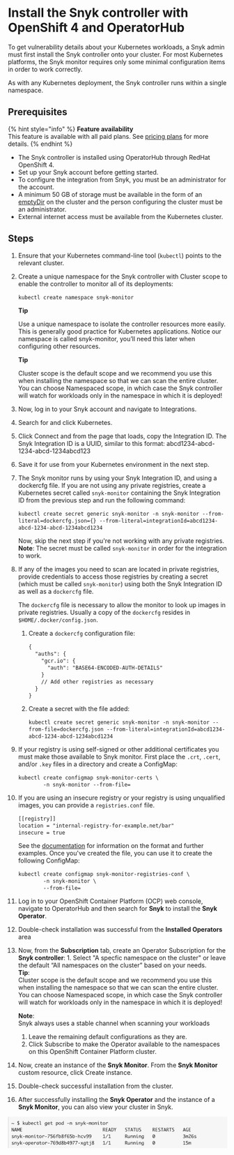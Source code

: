 # Install the Snyk controller with OpenShift 4 and OperatorHub

To get vulnerability details about your Kubernetes workloads, a Snyk admin must first install the Snyk controller onto your cluster. For most Kubernetes platforms, the Snyk monitor requires only some minimal configuration items in order to work correctly.

As with any Kubernetes deployment, the Snyk controller runs within a single namespace.

## Prerequisites

{% hint style="info" %}
**Feature availability**  
This feature is available with all paid plans. See [pricing plans](https://snyk.io/plans/) for more details.
{% endhint %}

* The Snyk controller is installed using OperatorHub through RedHat OpenShift 4.
* Set up your Snyk account before getting started.
* To configure the integration from Snyk, you must be an administrator for the account.
* A minimum 50 GB of storage must be available in the form of an [emptyDir](https://kubernetes.io/docs/concepts/storage/volumes/#emptydir) on the cluster and the person configuring the cluster must be an administrator.
* External internet access must be available from the Kubernetes cluster.

## Steps

1. Ensure that your Kubernetes command-line tool \(`kubectl`\) points to the relevant cluster.
2. Create a unique namespace for the Snyk controller with Cluster scope to enable the controller to monitor all of its deployments:

   ```text
   kubectl create namespace snyk-monitor
   ```

   **Tip**

   Use a unique namespace to isolate the controller resources more easily. This is generally good practice for Kubernetes applications. Notice our namespace is called snyk-monitor, you’ll need this later when configuring other resources.

   **Tip**

   Cluster scope is the default scope and we recommend you use this when installing the namespace so that we can scan the entire cluster. You can choose Namespaced scope, in which case the Snyk controller will watch for workloads only in the namespace in which it is deployed!

3. Now, log in to your Snyk account and navigate to Integrations.
4. Search for and click Kubernetes.
5. Click Connect and from the page that loads, copy the Integration ID. The Snyk Integration ID is a UUID, similar to this format: abcd1234-abcd-1234-abcd-1234abcd123
6. Save it for use from your Kubernetes environment in the next step.
7. The Snyk monitor runs by using your Snyk Integration ID, and using a dockercfg file. If you are not using any private registries, create a Kubernetes secret called `snyk-monitor` containing the Snyk Integration ID from the previous step and run the following command:

   ```text
   kubectl create secret generic snyk-monitor -n snyk-monitor --from-literal=dockercfg.json={} --from-literal=integrationId=abcd1234-abcd-1234-abcd-1234abcd1234
   ```

   Now, skip the next step if you're not working with any private registries.  
   **Note**: The secret must be called `snyk-monitor` in order for the integration to work.

8. If any of the images you need to scan are located in private registries, provide credentials to access those registries by creating a secret \(which must be called `snyk-monitor`\) using both the Snyk Integration ID as well as a `dockercfg` file.

   The `dockercfg` file is necessary to allow the monitor to look up images in private registries. Usually a copy of the `dockercfg` resides in `$HOME/.docker/config.json`.

   1. Create a `dockercfg` configuration file:

      ```text
      {
        "auths": {
          "gcr.io": {
            "auth": "BASE64-ENCODED-AUTH-DETAILS"
          }
          // Add other registries as necessary
        }
      }
      ```

   2. Create a secret with the file added:

      ```text
      kubectl create secret generic snyk-monitor -n snyk-monitor --from-file=dockercfg.json --from-literal=integrationId=abcd1234-abcd-1234-abcd-1234abcd1234
      ```

9. If your registry is using self-signed or other additional certificates you must make those available to Snyk monitor. First place the `.crt`, `.cert`, and/or `.key` files in a directory and create a ConfigMap:

   ```text
   kubectl create configmap snyk-monitor-certs \
           -n snyk-monitor --from-file=
   ```

10. If you are using an insecure registry or your registry is using unqualified images, you can provide a `registries.conf` file.

    ```text
    [[registry]]
    location = "internal-registry-for-example.net/bar"
    insecure = true
    ```

    See the [documentation](https://github.com/containers/image/blob/master/docs/containers-registries.conf.5.md) for information on the format and further examples. Once you've created the file, you can use it to create the following ConfigMap:

    ```text
    kubectl create configmap snyk-monitor-registries-conf \
            -n snyk-monitor \
            --from-file=
    ```

11. Log in to your OpenShift Container Platform \(OCP\) web console, navigate to OperatorHub and then search for **Snyk** to install the **Snyk Operator**.
12. Double-check installation was successful from the **Installed Operators** area
13. Now, from the **Subscription** tab, create an Operator Subscription for the **Snyk controller**: 1. Select "A specfic namespace on the cluster" or leave the default “All namespaces on the cluster” based on your needs.  
    **Tip**:  
    Cluster scope is the default scope and we recommend you use this when installing the namespace so that we can scan the entire cluster. You can choose Namespaced scope, in which case the Snyk controller will watch for workloads only in the namespace in which it is deployed!

    **Note**:  
    Snyk always uses a stable channel when scanning your workloads

    1. Leave the remaining default configurations as they are.
    2. Click Subscribe to make the Operator available to the namespaces on this OpenShift Container Platform cluster.

14. Now, create an instance of the **Snyk Monitor**. From the **Snyk Monitor** custom resource, click Create instance.
15. Double-check successful installation from the cluster.
16. After successfully installing the **Snyk Operator** and the instance of a **Snyk Monitor**, you can also view your cluster in Snyk.

![Example of successful installation from the cluster.](../../../.gitbook/assets/image%20%2840%29.png)

